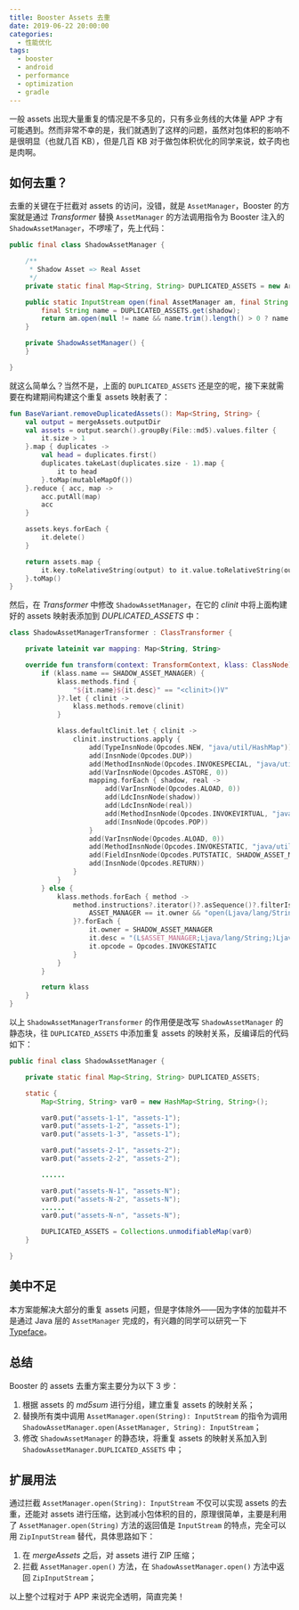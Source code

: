 ```yaml
---
title: Booster Assets 去重
date: 2019-06-22 20:00:00
categories:
  - 性能优化
tags:
  - booster
  - android
  - performance
  - optimization
  - gradle
---
```


一般 assets 出现大量重复的情况是不多见的，只有多业务线的大体量 APP 才有可能遇到。然而非常不幸的是，我们就遇到了这样的问题，虽然对包体积的影响不是很明显（也就几百 KB），但是几百 KB 对于做包体积优化的同学来说，蚊子肉也是肉啊。

## 如何去重？

去重的关键在于拦截对 assets 的访问，没错，就是 `AssetManager`，Booster 的方案就是通过 *Transformer* 替换 `AssetManager` 的方法调用指令为 Booster 注入的 `ShadowAssetManager`，不啰嗦了，先上代码：

```java
public final class ShadowAssetManager {

    /**
     * Shadow Asset => Real Asset
     */
    private static final Map<String, String> DUPLICATED_ASSETS = new ArrayMap<String, String>();

    public static InputStream open(final AssetManager am, final String shadow) throws IOException {
        final String name = DUPLICATED_ASSETS.get(shadow);
        return am.open(null != name && name.trim().length() > 0 ? name : shadow);
    }

    private ShadowAssetManager() {
    }

}
```

就这么简单么？当然不是，上面的 `DUPLICATED_ASSETS` 还是空的呢，接下来就需要在构建期间构建这个重复 assets 映射表了：

```kotlin
fun BaseVariant.removeDuplicatedAssets(): Map<String, String> {
    val output = mergeAssets.outputDir
    val assets = output.search().groupBy(File::md5).values.filter {
        it.size > 1
    }.map { duplicates ->
        val head = duplicates.first()
        duplicates.takeLast(duplicates.size - 1).map {
            it to head
        }.toMap(mutableMapOf())
    }.reduce { acc, map ->
        acc.putAll(map)
        acc
    }

    assets.keys.forEach {
        it.delete()
    }

    return assets.map {
        it.key.toRelativeString(output) to it.value.toRelativeString(output)
    }.toMap()
}
```

然后，在 *Transformer* 中修改 `ShadowAssetManager`，在它的 *clinit* 中将上面构建好的 assets 映射表添加到 *DUPLICATED_ASSETS* 中：

```kotlin
class ShadowAssetManagerTransformer : ClassTransformer {

    private lateinit var mapping: Map<String, String>

    override fun transform(context: TransformContext, klass: ClassNode): ClassNode {
        if (klass.name == SHADOW_ASSET_MANAGER) {
            klass.methods.find {
                "${it.name}${it.desc}" == "<clinit>()V"
            }?.let { clinit ->
                klass.methods.remove(clinit)
            }

            klass.defaultClinit.let { clinit ->
                clinit.instructions.apply {
                    add(TypeInsnNode(Opcodes.NEW, "java/util/HashMap"))
                    add(InsnNode(Opcodes.DUP))
                    add(MethodInsnNode(Opcodes.INVOKESPECIAL, "java/util/HashMap", "<init>", "()V", false))
                    add(VarInsnNode(Opcodes.ASTORE, 0))
                    mapping.forEach { shadow, real ->
                        add(VarInsnNode(Opcodes.ALOAD, 0))
                        add(LdcInsnNode(shadow))
                        add(LdcInsnNode(real))
                        add(MethodInsnNode(Opcodes.INVOKEVIRTUAL, "java/util/HashMap", "put", "(Ljava/lang/Object;Ljava/lang/Object;)Ljava/lang/Object;", false))
                        add(InsnNode(Opcodes.POP))
                    }
                    add(VarInsnNode(Opcodes.ALOAD, 0))
                    add(MethodInsnNode(Opcodes.INVOKESTATIC, "java/util/Collections", "unmodifiableMap", "(Ljava/util/Map;)Ljava/util/Map;", false))
                    add(FieldInsnNode(Opcodes.PUTSTATIC, SHADOW_ASSET_MANAGER, "DUPLICATED_ASSETS", "Ljava/util/Map;"))
                    add(InsnNode(Opcodes.RETURN))
                }
            }
        } else {
            klass.methods.forEach { method ->
                method.instructions?.iterator()?.asSequence()?.filterIsInstance(MethodInsnNode::class.java)?.filter {
                    ASSET_MANAGER == it.owner && "open(Ljava/lang/String;)Ljava/io/InputStream;" == "${it.name}${it.desc}"
                }?.forEach {
                    it.owner = SHADOW_ASSET_MANAGER
                    it.desc = "(L$ASSET_MANAGER;Ljava/lang/String;)Ljava/io/InputStream;"
                    it.opcode = Opcodes.INVOKESTATIC
                }
            }
        }

        return klass
    }
}
```

以上 `ShadowAssetManagerTransformer` 的作用便是改写 `ShadowAssetManager` 的静态块，往 `DUPLICATED_ASSETS` 中添加重复 assets 的映射关系，反编译后的代码如下：

```java
public final class ShadowAssetManager {

    private static final Map<String, String> DUPLICATED_ASSETS;

    static {
        Map<String, String> var0 = new HashMap<String, String>();

        var0.put("assets-1-1", "assets-1");
        var0.put("assets-1-2", "assets-1");
        var0.put("assets-1-3", "assets-1");

        var0.put("assets-2-1", "assets-2");
        var0.put("assets-2-2", "assets-2");

        ......

        var0.put("assets-N-1", "assets-N");
        var0.put("assets-N-2", "assets-N");
        ......
        var0.put("assets-N-n", "assets-N");

        DUPLICATED_ASSETS = Collections.unmodifiableMap(var0)
    }

}
```

## 美中不足

本方案能解决大部分的重复 assets 问题，但是字体除外——因为字体的加载并不是通过 Java 层的 `AssetManager` 完成的，有兴趣的同学可以研究一下 [Typeface](https://android.googlesource.com/platform/frameworks/base/+/refs/heads/master/graphics/java/android/graphics/Typeface.java)。

## 总结

Booster 的 assets 去重方案主要分为以下 3 步：

1. 根据 assets 的 *md5sum* 进行分组，建立重复 assets 的映射关系；
1. 替换所有类中调用 `AssetManager.open(String): InputStream` 的指令为调用 `ShadowAssetManager.open(AssetManager, String): InputStream`；
1. 修改 `ShadowAssetManager` 的静态块，将重复 assets 的映射关系加入到 `ShadowAssetManager.DUPLICATED_ASSETS` 中；

## 扩展用法

通过拦截 `AssetManager.open(String): InputStream` 不仅可以实现 assets 的去重，还能对 assets 进行压缩，达到减小包体积的目的，原理很简单，主要是利用了 `AssetManager.open(String)` 方法的返回值是 `InputStream` 的特点，完全可以用 `ZipInputStream` 替代，具体思路如下：

1. 在 *mergeAssets* 之后，对 assets 进行 ZIP 压缩；
1. 拦截 `AssetManager.open()` 方法，在 `ShadowAssetManager.open()` 方法中返回 `ZipInputStream`；

以上整个过程对于 APP 来说完全透明，简直完美！
